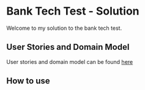 # Bank Tech Test - Solution

Welcome to my solution to the bank tech test.

## User Stories and Domain Model

User stories and domain model can be found [here](https://docs.google.com/document/d/1Z-xaNT9Io60fmxJo41GX20VNreu6yiRZtL4UJEc9kt4/edit?usp=sharing)


## How to use
